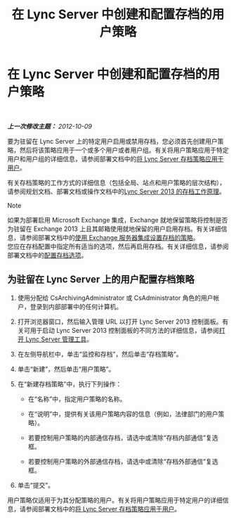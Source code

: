 ﻿---
title: 在 Lync Server 中创建和配置存档的用户策略
TOCTitle: 在 Lync Server 中创建和配置存档的用户策略
ms:assetid: 5af0e605-3563-4d6f-a3c6-511d204a3165
ms:mtpsurl: https://technet.microsoft.com/zh-cn/library/JJ204923(v=OCS.15)
ms:contentKeyID: 49312955
ms.date: 05/19/2016
mtps_version: v=OCS.15
ms.translationtype: HT
---

# 在 Lync Server 中创建和配置存档的用户策略

 

_**上一次修改主题：** 2012-10-09_

要为驻留在 Lync Server 上的特定用户启用或禁用存档，您必须首先创建用户策略，然后将该策略应用于一个或多个用户或者用户组。有关将用户策略应用于特定用户和用户组的详细信息，请参阅部署文档中的[将 Lync Server 存档策略应用于用户](lync-server-2013-applying-a-lync-server-archiving-policy-to-a-user.md)。

有关存档策略的工作方式的详细信息（包括全局、站点和用户策略的层次结构），请参阅规划文档、部署文档或操作文档中的[Lync Server 2013 的存档工作原理](lync-server-2013-how-archiving-works.md)。

> [!NOTE]  
> 如果为部署启用 Microsoft Exchange 集成，Exchange 就地保留策略将控制是否为驻留在 Exchange 2013 上且其邮箱使用就地保留的用户启用存档。有关详细信息，请参阅部署文档中的<a href="lync-server-2013-setting-up-policies-for-archiving-when-using-exchange-server-integration.md">使用 Exchange 服务器集成设置存档的策略</a>。<br />
您应在存档配置中指定所有适当的选项，然后再启用存档。有关详细信息，请参阅部署文档中的<a href="lync-server-2013-configuring-archiving-options.md">配置存档选项</a>。



## 为驻留在 Lync Server 上的用户配置存档策略

1.  使用分配给 CsArchivingAdministrator 或 CsAdministrator 角色的用户帐户，登录到内部部署中的任何计算机。

2.  打开浏览器窗口，然后输入管理 URL 以打开 Lync Server 2013 控制面板。有关可用于启动 Lync Server 2013 控制面板的不同方法的详细信息，请参阅[打开 Lync Server 管理工具](lync-server-2013-open-lync-server-administrative-tools.md)。

3.  在左侧导航栏中，单击“监控和存档”，然后单击“存档策略”。

4.  单击“新建”，然后单击“用户策略”。

5.  在“新建存档策略”中，执行下列操作：
    
      - 在“名称”中，指定用户策略的名称。
    
      - 在“说明”中，提供有关该用户策略内容的信息（例如，法律部门的用户策略）。
    
      - 若要控制用户策略的内部通信存档，请选中或清除“存档内部通信”复选框。
    
      - 若要控制用户策略的外部通信存档，请选中或清除“存档外部通信”复选框。

6.  单击“提交”。

用户策略仅适用于为其分配策略的用户。有关将用户策略应用于特定用户的详细信息，请参阅部署文档中的[将 Lync Server 存档策略应用于用户](lync-server-2013-applying-a-lync-server-archiving-policy-to-a-user.md)。

